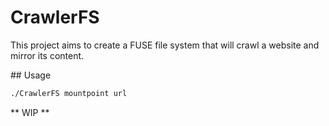 CrawlerFS
=========

This project aims to create a FUSE file system that will crawl a website and
mirror its content.

## Usage

```bash
./CrawlerFS mountpoint url
```

** WIP **
